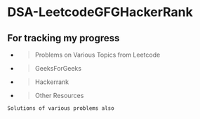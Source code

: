 # DSA-LeetcodeGFGHackerRank


## For tracking my progress
 - > Problems on Various Topics from Leetcode 
 - > GeeksForGeeks
 - > Hackerrank
 - > Other Resources

`Solutions of various problems also`

<!-- ### Credits - https://github.com/kunal-kushwaha/DSA-Bootcamp-Java -->
